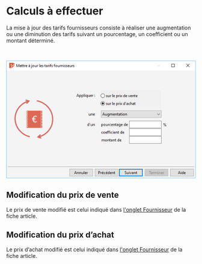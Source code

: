 # Calculs à effectuer


La mise à jour des tarifs fournisseurs consiste à réaliser une augmentation 
 ou une diminution des tarifs suivant un pourcentage, un coefficient ou 
 un montant déterminé.


 


![](CalculsEffectuer.png)


## Modification du prix de vente


Le prix de vente modifié est celui indiqué dans [l'onglet 
 Fournisseur](../1/Article/OngletFournisseurs/ArticleOngletFournisseurs.md) de la fiche article.


## Modification du prix d’achat


Le prix d’achat modifié est celui indiqué dans [l'onglet 
 Fournisseur](../1/Article/OngletFournisseurs/ArticleOngletFournisseurs.md) de la fiche article.


